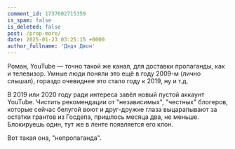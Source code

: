 ```yaml
---
comment_id: 1737602715359
is_spam: false
is_deleted: false
post: /prop-more/
date: 2025-01-23 03:25:15 +0000
author_fullname: 'Дядя Джон'
---
```


Роман, YouTube — точно такой же канал, для доставки пропаганды, как и телевизор. Умные люди поняли это ещё в году 2009-м (лично слышал), гораздо очевиднее это стало году к 2019, ну и т.д.

В 2019 или 2020 году ради интереса завёл новый пустой аккаунт YouTube. Чистить рекомендации от "независимых", "честных" блогеров, которые сейчас белугой воют и друг-дружке глаза выцарапывают за остатки грантов из Госдепа, пришлось месяца два, не меньше. Блокируешь один, тут же в ленте появляется его клон.

Вот такая она, "непропаганда".
